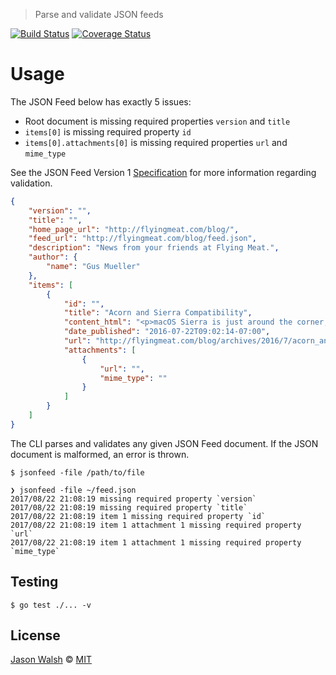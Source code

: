 > Parse and validate JSON feeds

[![Build Status](https://img.shields.io/travis/rightlag/jsonfeed.svg?style=flat-square)](https://travis-ci.org/rightlag/jsonfeed) [![Coverage Status](https://img.shields.io/coveralls/rightlag/jsonfeed.svg?style=flat-square)](https://coveralls.io/github/rightlag/jsonfeed)

# Usage

The JSON Feed below has exactly 5 issues:

- Root document is missing required properties `version` and `title`
- `items[0]` is missing required property `id`
- `items[0].attachments[0]` is missing required properties `url` and `mime_type`

See the JSON Feed Version 1 [Specification](https://jsonfeed.org/version/1) for more information regarding validation.

```json
{
    "version": "",
    "title": "",
    "home_page_url": "http://flyingmeat.com/blog/",
    "feed_url": "http://flyingmeat.com/blog/feed.json",
    "description": "News from your friends at Flying Meat.",
    "author": {
        "name": "Gus Mueller"
    },
    "items": [
        {
            "id": "",
            "title": "Acorn and Sierra Compatibility",
            "content_html": "<p>macOS Sierra is just around the corner, and if you&#39;re running the beta or developer seeds of it you&#39;re of course going to want to know if your favorite application, <a href=\"http://flyingmeat.com/acorn/\">Acorn 5</a>, is compatible with it.</p>\n<p>And it is of course.</p>\n<strike>There is at least one Sierra issue we are aware of (in beta 3, and it&#39;s totally Apple&#39;s fault). Exporting deep images (aka, 16 bits per component) is currently broken in the developer and public betas. I&#39;ve filed a radar with Apple and this is such a serious oversight on their part, that I&#39;m sure it&#39;ll be fixed pretty soon (#27285115 ImageIO problemo).</strike>\n\n<p><strong>Update August 1st, 2016:</strong> Apple has fixed this bug in beta 4, and we are no longer aware of any issues with Acorn and 10.12 Sierra.</p>\n<p>If you&#39;re running the Sierra betas and you encounter any crashes, bugs, or other issues let us <a href=\"mailto:support@flyingmeat.com\">know right away</a>! We want to make sure we don&#39;t miss anything.</p>\n",
            "date_published": "2016-07-22T09:02:14-07:00",
            "url": "http://flyingmeat.com/blog/archives/2016/7/acorn_and_sierra_compatibility.html",
            "attachments": [
                {
                    "url": "",
                    "mime_type": ""
                }
            ]
        }
    ]
}
```

The CLI parses and validates any given JSON Feed document. If the JSON document is malformed, an error is thrown.

    $ jsonfeed -file /path/to/file

```
❯ jsonfeed -file ~/feed.json
2017/08/22 21:08:19 missing required property `version`
2017/08/22 21:08:19 missing required property `title`
2017/08/22 21:08:19 item 1 missing required property `id`
2017/08/22 21:08:19 item 1 attachment 1 missing required property `url`
2017/08/22 21:08:19 item 1 attachment 1 missing required property `mime_type`
```

## Testing

	$ go test ./... -v

## License

[Jason Walsh](https://twitter.com/rightlag) &copy; [MIT](LICENSE)

